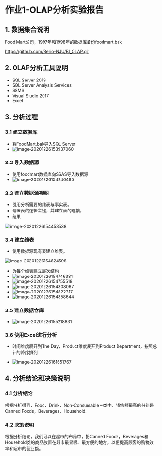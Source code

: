 # 作业1-OLAP分析实验报告

## 1. 数据集合说明

Food Mart公司，1997年和1998年的数据库备份foodmart.bak

https://github.com/Berio-NJU/BI_OLAP.git

## 2. OLAP分析工具说明

- SQL Server 2019
- SQL Server Analysis Services
- SSMS
- Visual Studio 2017
- Excel

## 3. 分析过程

### 3.1 建立数据库

- 将FoodMart.bak导入SQL Server
- ![image-20201226153937060](C:\Users\Administrator.DESKTOP-CGIO78B\AppData\Roaming\Typora\typora-user-images\image-20201226153937060.png)

### 3.2 导入数据源

- 使用foodmart数据库向SSAS导入数据源
- ![image-20201226154246485](C:\Users\Administrator.DESKTOP-CGIO78B\AppData\Roaming\Typora\typora-user-images\image-20201226154246485.png)

### 3.3 建立数据源视图

- 引用分析需要的维表与事实表。
- 设置表的逻辑主键，并建立表的连接。
- 结果

![image-20201226154453538](C:\Users\Administrator.DESKTOP-CGIO78B\AppData\Roaming\Typora\typora-user-images\image-20201226154453538.png)

### 3.4 建立维表

- 使用数据源现有表建立维表。

![image-20201226154624598](C:\Users\Administrator.DESKTOP-CGIO78B\AppData\Roaming\Typora\typora-user-images\image-20201226154624598.png)

- 为每个维表建立层次结构
- ![image-20201226154746381](C:\Users\Administrator.DESKTOP-CGIO78B\AppData\Roaming\Typora\typora-user-images\image-20201226154746381.png)
- ![image-20201226154755518](C:\Users\Administrator.DESKTOP-CGIO78B\AppData\Roaming\Typora\typora-user-images\image-20201226154755518.png)
- ![image-20201226154808067](C:\Users\Administrator.DESKTOP-CGIO78B\AppData\Roaming\Typora\typora-user-images\image-20201226154808067.png)
- ![image-20201226154822317](C:\Users\Administrator.DESKTOP-CGIO78B\AppData\Roaming\Typora\typora-user-images\image-20201226154822317.png)
- ![image-20201226154858644](C:\Users\Administrator.DESKTOP-CGIO78B\AppData\Roaming\Typora\typora-user-images\image-20201226154858644.png)

### 3.5 建立数据仓库

- ![image-20201226155218831](C:\Users\Administrator.DESKTOP-CGIO78B\AppData\Roaming\Typora\typora-user-images\image-20201226155218831.png)

### 3.6 使用Excel进行分析

- 时间维度展开到The Day，Product维度展开到Product Department，按照总计的降序排列

- ![image-20201226161651767](C:\Users\Administrator.DESKTOP-CGIO78B\AppData\Roaming\Typora\typora-user-images\image-20201226161651767.png)

## 4. 分析结论和决策说明

### 4.1 分析结论

根据分析得到，Food，Drink，Non-Consumable三类中，销售额最高的分别是Canned Foods，Beverages，Household.

### 4.2 决策说明

根据分析结论，我们可以在超市的布局中，把Canned Foods，Beverages和Household类的商品放置在超市最显眼、最方便的地方，以便提高顾客的购物效率和超市的营业额。

